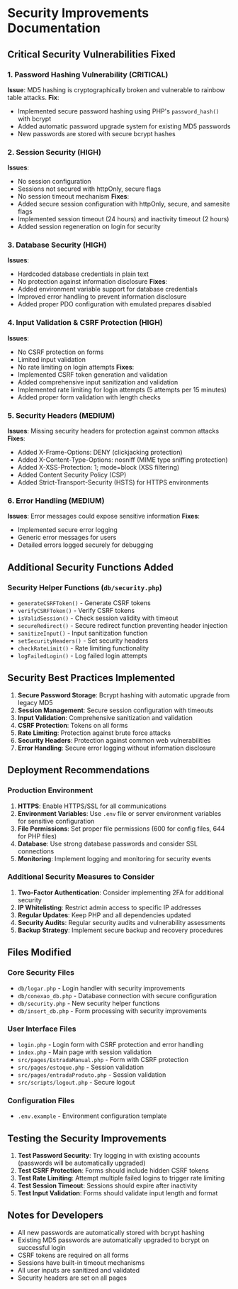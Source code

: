 # Security Improvements Documentation

## Critical Security Vulnerabilities Fixed

### 1. Password Hashing Vulnerability (CRITICAL)
**Issue**: MD5 hashing is cryptographically broken and vulnerable to rainbow table attacks.
**Fix**: 
- Implemented secure password hashing using PHP's `password_hash()` with bcrypt
- Added automatic password upgrade system for existing MD5 passwords
- New passwords are stored with secure bcrypt hashes

### 2. Session Security (HIGH)
**Issues**: 
- No session configuration
- Sessions not secured with httpOnly, secure flags
- No session timeout mechanism
**Fixes**:
- Added secure session configuration with httpOnly, secure, and samesite flags
- Implemented session timeout (24 hours) and inactivity timeout (2 hours)
- Added session regeneration on login for security

### 3. Database Security (HIGH)
**Issues**:
- Hardcoded database credentials in plain text
- No protection against information disclosure
**Fixes**:
- Added environment variable support for database credentials
- Improved error handling to prevent information disclosure
- Added proper PDO configuration with emulated prepares disabled

### 4. Input Validation & CSRF Protection (HIGH)
**Issues**:
- No CSRF protection on forms
- Limited input validation
- No rate limiting on login attempts
**Fixes**:
- Implemented CSRF token generation and validation
- Added comprehensive input sanitization and validation
- Implemented rate limiting for login attempts (5 attempts per 15 minutes)
- Added proper form validation with length checks

### 5. Security Headers (MEDIUM)
**Issues**: Missing security headers for protection against common attacks
**Fixes**:
- Added X-Frame-Options: DENY (clickjacking protection)
- Added X-Content-Type-Options: nosniff (MIME type sniffing protection)
- Added X-XSS-Protection: 1; mode=block (XSS filtering)
- Added Content Security Policy (CSP)
- Added Strict-Transport-Security (HSTS) for HTTPS environments

### 6. Error Handling (MEDIUM)
**Issues**: Error messages could expose sensitive information
**Fixes**:
- Implemented secure error logging
- Generic error messages for users
- Detailed errors logged securely for debugging

## Additional Security Functions Added

### Security Helper Functions (`db/security.php`)
- `generateCSRFToken()` - Generate CSRF tokens
- `verifyCSRFToken()` - Verify CSRF tokens
- `isValidSession()` - Check session validity with timeout
- `secureRedirect()` - Secure redirect function preventing header injection
- `sanitizeInput()` - Input sanitization function
- `setSecurityHeaders()` - Set security headers
- `checkRateLimit()` - Rate limiting functionality
- `logFailedLogin()` - Log failed login attempts

## Security Best Practices Implemented

1. **Secure Password Storage**: Bcrypt hashing with automatic upgrade from legacy MD5
2. **Session Management**: Secure session configuration with timeouts
3. **Input Validation**: Comprehensive sanitization and validation
4. **CSRF Protection**: Tokens on all forms
5. **Rate Limiting**: Protection against brute force attacks
6. **Security Headers**: Protection against common web vulnerabilities
7. **Error Handling**: Secure error logging without information disclosure

## Deployment Recommendations

### Production Environment
1. **HTTPS**: Enable HTTPS/SSL for all communications
2. **Environment Variables**: Use `.env` file or server environment variables for sensitive configuration
3. **File Permissions**: Set proper file permissions (600 for config files, 644 for PHP files)
4. **Database**: Use strong database passwords and consider SSL connections
5. **Monitoring**: Implement logging and monitoring for security events

### Additional Security Measures to Consider
1. **Two-Factor Authentication**: Consider implementing 2FA for additional security
2. **IP Whitelisting**: Restrict admin access to specific IP addresses
3. **Regular Updates**: Keep PHP and all dependencies updated
4. **Security Audits**: Regular security audits and vulnerability assessments
5. **Backup Strategy**: Implement secure backup and recovery procedures

## Files Modified

### Core Security Files
- `db/logar.php` - Login handler with security improvements
- `db/conexao_db.php` - Database connection with secure configuration
- `db/security.php` - New security helper functions
- `db/insert_db.php` - Form processing with security improvements

### User Interface Files
- `login.php` - Login form with CSRF protection and error handling
- `index.php` - Main page with session validation
- `src/pages/EstradaManual.php` - Form with CSRF protection
- `src/pages/estoque.php` - Session validation
- `src/pages/entradaProduto.php` - Session validation
- `src/scripts/logout.php` - Secure logout

### Configuration Files
- `.env.example` - Environment configuration template

## Testing the Security Improvements

1. **Test Password Security**: Try logging in with existing accounts (passwords will be automatically upgraded)
2. **Test CSRF Protection**: Forms should include hidden CSRF tokens
3. **Test Rate Limiting**: Attempt multiple failed logins to trigger rate limiting
4. **Test Session Timeout**: Sessions should expire after inactivity
5. **Test Input Validation**: Forms should validate input length and format

## Notes for Developers

- All new passwords are automatically stored with bcrypt hashing
- Existing MD5 passwords are automatically upgraded to bcrypt on successful login
- CSRF tokens are required on all forms
- Sessions have built-in timeout mechanisms
- All user inputs are sanitized and validated
- Security headers are set on all pages